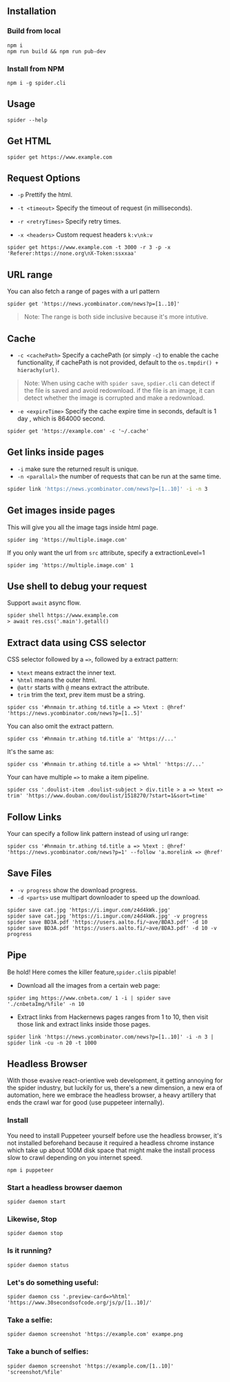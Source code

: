 ## Installation

### Build from local

```shell
npm i
npm run build && npm run pub-dev
```

### Install from NPM
```shell
npm i -g spider.cli
```

## Usage

```shell
spider --help
```

##  Get HTML

```shell
spider get https://www.example.com
```

## Request Options

- `-p` Prettify the html.

- `-t <timeout>` Specify the timeout of request (in milliseconds).

- `-r <retryTimes>` Specify retry times.
- `-x <headers>` Custom request headers `k:v\nk:v`
```shell
spider get https://www.example.com -t 3000 -r 3 -p -x 'Referer:https://none.org\nX-Token:ssxxaa'
```


## URL range

You can also fetch a range of pages with a url pattern

```shell
spider get 'https://news.ycombinator.com/news?p=[1..10]'
```

>  Note: The range is both side inclusive because it's more intutive.

## Cache

- `-c <cachePath>` Specify a cachePath (or simply `-c`) to enable the cache functionality, if cachePath is not provided, default to the `os.tmpdir() + hierachy(url)`.
> Note: When using cache with `spider save`, `spdier.cli` can detect if the file is saved and avoid redownload. if the file is an image, it can detect whether the image is corrupted and make a redownload.

- `-e <expireTime>` Specify the cache expire time in seconds, default is 1 day , which is 864000 second.

```shell
spider get 'https://example.com' -c '~/.cache' 
```

## Get links inside pages

- `-i` make sure the returned result is unique.
- `-n <parallal>` the number of requests that can be run at the same time.
```bash
spider link 'https://news.ycombinator.com/news?p=[1..10]' -i -n 3
```

## Get images inside pages

This will give you all the image tags inside html page.

```shell
spider img 'https://multiple.image.com'
```

If you only want the url from `src` attribute, specify a extractionLevel=1

```shell
spider img 'https://multiple.image.com' 1
```

## Use shell to debug your request

Support `await` async flow.
```shell
spider shell https://www.example.com
> await res.css('.main').getall()
```

## Extract data using CSS selector

CSS selector followed by a `=>`, followed by a extract pattern:

- `%text` means extract the inner text.
- `%html` means the outer html.
- `@attr` starts with `@` means extract the attribute.
- `trim` trim the text, prev item must be a string.

```shell
spider css '#hnmain tr.athing td.title a => %text : @href' 'https://news.ycombinator.com/news?p=[1..5]'
```

You can also omit the extract pattern.

```shell
spider css '#hnmain tr.athing td.title a' 'https://...'
```

It's the same as:

```shell
spider css '#hnmain tr.athing td.title a => %html' 'https://...'
```

Your can have multiple `=>` to make a item pipeline.

```shell
spider css '.doulist-item .doulist-subject > div.title > a => %text => trim' 'https://www.douban.com/doulist/1518270/?start=1&sort=time'
```

## Follow Links

Your can specify a follow link pattern instead of using url range:

```shell
spider css '#hnmain tr.athing td.title a => %text : @href' 'https://news.ycombinator.com/news?p=1' --follow 'a.morelink => @href'
```

## Save Files

- `-v progress` show the download progress.
- `-d <parts>` use multipart downloader to speed up the download.

```
spider save cat.jpg 'https://i.imgur.com/z4d4kWk.jpg'
spider save cat.jpg 'https://i.imgur.com/z4d4kWk.jpg' -v progress
spider save BD3A.pdf 'https://users.aalto.fi/~ave/BDA3.pdf' -d 10
spider save BD3A.pdf 'https://users.aalto.fi/~ave/BDA3.pdf' -d 10 -v progress
```

## Pipe

Be hold! Here comes the killer feature,`spider.cli`is pipable!

- Download all the images from a certain web page:

```shell
spider img https://www.cnbeta.com/ 1 -i | spider save './cnbetaImg/%file' -n 10
```

- Extract links from Hackernews pages ranges from 1 to 10, then visit those link and extract links inside those pages.

```shell
spider link 'https://news.ycombinator.com/news?p=[1..10]' -i -n 3 | spider link -cu -n 20 -t 1000
```

## Headless Browser

With those evasive react-orientive web development, it getting annoying for the spider industry, but luckily for us, there's a new dimension, a new era of automation, here we embrace the headless browser, a heavy artillery that ends the crawl war for good (use puppeteer internally).

### Install
You need to install Puppeteer yourself before use the headless browser, it's not installed beforehand because it required a headless chrome instance which take up about 100M disk space that might make the install process slow to crawl depending on you internet speed.

```
npm i puppeteer
```

### Start a headless browser daemon

```shell
spider daemon start
```

### Likewise, Stop

```shell
spider daemon stop
```

### Is it running?

```shell
spider daemon status
```

### Let's do something useful:

```shell
spider daemon css '.preview-card=>%html' 'https://www.30secondsofcode.org/js/p/[1..10]/'
```

### Take a selfie:

```shell
spider daemon screenshot 'https://example.com' exampe.png
```

### Take a bunch of selfies:

```shell
spider daemon screenshot 'https://example.com/[1..10]' 'screenshot/%file'
```


